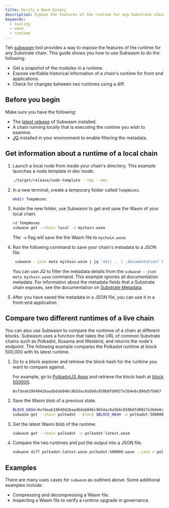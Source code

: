 ```yaml
---
title: Verify a Wasm binary
description: Expose the features of the runtime for any Substrate chain.
keywords:
  - tooling
  - wasm
  - runtime
---
```


Teh [subwasm](https://github.com/chevdor/subwasm) tool provides a way to expose the features of the runtime for any Substrate chain.
This guide shows you how to use Subwasm to do the following:

- Get a snapshot of the modules in a runtime.
- Expose verifiable historical information of a chain's runtime for front end applications.
- Check for changes between two runtimes using a diff.

## Before you begin

Make sure you have the following:

- The [latest release](https://github.com/chevdor/subwasm/releases) of Subwasm installed.
- A chain running locally that is executing the runtime you wish to examine.
- [JQ](https://stedolan.github.io/jq/download/) installed in your environment to enable filtering the metadata.

## Get information about a runtime of a local chain

1. Launch a local node from inside your chain's directory.
   This example launches a node template in dev mode.

   ```bash
   ./target/release/node-template --tmp --dev
   ```

1. In a new terminal, create a temporary folder called `TempWasms`.

   ```bash
   mkdir TempWasms
   ```

1. Inside the new folder, use Subwasm to get and save the Wasm of your local chain.

   ```bash
   cd TempWasms
   subwasm get --chain local -o mychain.wasm
   ```

   The `-o` flag will save the the Wasm file to `mychain.wasm`.

1. Run the following command to save your chain's metadata to a JSON file:

   ```bash
    subwasm --json meta mychain.wasm | jq 'del( .. | .documentation? )' > mychain-metadata.json
   ```

   You can use JQ to filter the metadata details from the `subwasm --json meta mychain.wasm` command.
   This example ignores all documentation metadata.
   For information about the metadata fields that a Substrate chain exposes, see the documentation on [Substrate Metadata](https://polkadot.js.org/docs/substrate).

1. After you have saved the metadata in a JSON file, you can use it in a front-end application.

## Compare two different runtimes of a live chain

You can also use Subwasm to compare the runtimes of a chain at different blocks.
Subwasm uses a function that takes the URL of common Substrate chains such as Polkadot, Kusama and Westend, and returns the node's endpoint.
The following example compares the Polkadot runtime at block 500,000 with its latest runtime.

1. Go to a block explorer and retrieve the block hash for the runtime you want to compare against.

   For example, go to [PolkadotJS Apps](https://polkadot.js.org/apps/?rpc=wss%3A%2F%2Frpc.polkadot.io#/explorer) and retrieve the block hash at [block 500000](https://polkadot.js.org/apps/?rpc=wss%3A%2F%2Frpc.polkadot.io#/explorer/query/500000).

   `0xfdeab19649426aadbdab046c9b5dac0a5b0c850b8fd0927e3b4e6c896d5fb0b7`

1. Save the Wasm blob of a previous state.

   ```bash
   BLOCK_HASH=0xfdeab19649426aadbdab046c9b5dac0a5b0c850b8fd0927e3b4e6c896d5fb0b7
   subwasm get --chain polkadot --block $BLOCK_HASH -o polkadot-500000.wasm
   ```

1. Get the latest Wasm blob of the runtime.

   ```bash
   subwasm get --chain polkadot -o polkadot-latest.wasm
   ```

1. Compare the two runtimes and put the output into a JSON file.

   ```bash
   subwasm diff polkadot-latest.wasm polkadot-500000.wasm --json > polkadot-wasm-diff.json
   ```

## Examples

There are many uses cases for `subwasm` as outlined above.
Some additional examples include:

- Compressing and decompressing a Wasm file.
- Inspecting a Wasm file to verify a runtime upgrade in governance.
